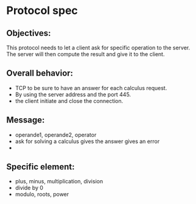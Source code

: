 # Protocol spec
## Objectives:
This protocol needs to let a client ask for specific operation to the server. The server will then compute the result and give it to the client.
## Overall behavior:

- TCP to be sure to have an answer for each calculus request.
- By using the server address and the port 445.
- the client initiate and close the connection.

## Message:

- operande1, operande2, operator
- ask for solving a calculus
  gives the answer
  gives an error
- 

## Specific element:
- plus, minus, multiplication, division
- divide by 0
- modulo, roots, power
